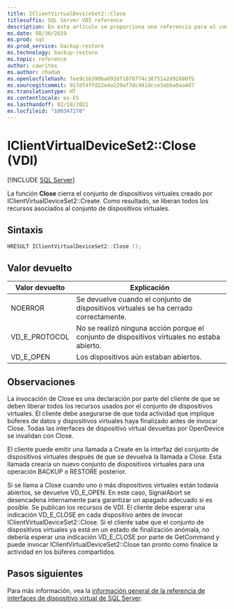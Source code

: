 ```yaml
---
title: IClientVirtualDeviceSet2::Close
titlesuffix: SQL Server VDI reference
description: En este artículo se proporciona una referencia para el comando IClientVirtualDeviceSet2::Close.
ms.date: 08/30/2019
ms.prod: sql
ms.prod_service: backup-restore
ms.technology: backup-restore
ms.topic: reference
author: cawrites
ms.author: chadam
ms.openlocfilehash: fee9c16399ba091df1878774c38751a2d92880fb
ms.sourcegitcommit: 917df4ffd22e4a229af7dc481dcce3ebba0aa4d7
ms.translationtype: HT
ms.contentlocale: es-ES
ms.lasthandoff: 02/10/2021
ms.locfileid: "100347270"
---
```

# <a name="iclientvirtualdeviceset2close-vdi"></a>IClientVirtualDeviceSet2::Close (VDI)

[!INCLUDE [SQL Server](../../../includes/applies-to-version/sqlserver.md)]

La función **Close** cierra el conjunto de dispositivos virtuales creado por IClientVirtualDeviceSet2::Create. Como resultado, se liberan todos los recursos asociados al conjunto de dispositivos virtuales.

## <a name="syntax"></a>Sintaxis

```c
HRESULT IClientVirtualDeviceSet2::Close ();
```

## <a name="return-value"></a>Valor devuelto

|Valor devuelto | Explicación |
|---|---|
| NOERROR | Se devuelve cuando el conjunto de dispositivos virtuales se ha cerrado correctamente. |
| VD_E_PROTOCOL | No se realizó ninguna acción porque el conjunto de dispositivos virtuales no estaba abierto. |
| VD_E_OPEN | Los dispositivos aún estaban abiertos. |

## <a name="remarks"></a>Observaciones

La invocación de Close es una declaración por parte del cliente de que se deben liberar todos los recursos usados por el conjunto de dispositivos virtuales. El cliente debe asegurarse de que toda actividad que implique búferes de datos y dispositivos virtuales haya finalizado antes de invocar Close. Todas las interfaces de dispositivo virtual devueltas por OpenDevice se invalidan con Close.

El cliente puede emitir una llamada a Create en la interfaz del conjunto de dispositivos virtuales después de que se devuelva la llamada a Close. Esta llamada crearía un nuevo conjunto de dispositivos virtuales para una operación BACKUP o RESTORE posterior.

Si se llama a Close cuando uno o más dispositivos virtuales están todavía abiertos, se devuelve VD_E_OPEN. En este caso, SignalAbort se desencadena internamente para garantizar un apagado adecuado si es posible. Se publican los recursos de VDI. El cliente debe esperar una indicación VD_E_CLOSE en cada dispositivo antes de invocar IClientVirtualDeviceSet2::Close. Si el cliente sabe que el conjunto de dispositivos virtuales ya está en un estado de finalización anómala, no debería esperar una indicación VD_E_CLOSE por parte de GetCommand y puede invocar IClientVirtualDeviceSet2::Close tan pronto como finalice la actividad en los búferes compartidos.

## <a name="next-steps"></a>Pasos siguientes

Para más información, vea la [información general de la referencia de interfaces de dispositivo virtual de SQL Server](reference-virtual-device-interface.md).